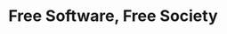 ---
layout: books
title: Free Software, Free Society
subtitle: 
essential: 
categories: ['software']
authors: ['Richard Stallman']
authors_twitter: ['']
excerpt: .
resource_url: 
amazon_url: https://www.amazon.com/dp/1441436200
---
